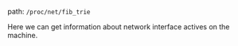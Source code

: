 path: `/proc/net/fib_trie`

Here we can get information about network interface actives on the machine.